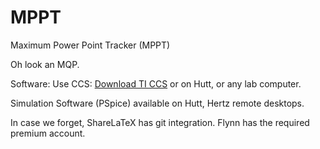 # MPPT
Maximum Power Point Tracker (MPPT)

Oh look an MQP.

Software: Use CCS: [Download TI CCS](https://www.ti.com/licreg/docs/swlicexportcontrol.tsp?form_type=2&prod_no=ccs_setup_win32.exe&ref_url=http://software-dl.ti.com/ccs/esd/CCSv6/latest/) or on Hutt, or any lab computer.

Simulation Software (PSpice) available on Hutt, Hertz remote desktops.

In case we forget, ShareLaTeX has git integration.  Flynn has the required premium account.
